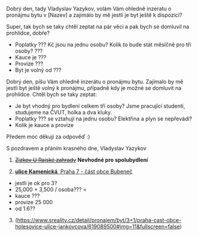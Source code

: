 Dobrý den, tady Vladyslav Yazykov, volám Vám ohledně inzeratu o pronájmu bytu v \[Nazev\] a zajimálo by mě jestli je byt ještě k dispozici?

Super, tak bych se taky chtěl zeptat na pár věci a pak bych se domluvil na prohlídce, dobře?
  - Poplatky ??? Kč jsou na jednu osobu? Kolik to bude stát měsíčně pro tři osoby? ??? 
  - Kauce je ???
  - Provize ???
  - Byt je volný od ???





Dobrý den,
píšu Vám ohledně inzerátu o pronájmu bytu. Zajímalo by mě jestli byt ještě volný k pronájmu, případně kdy je možné se domluvit na prohlídce.
Chtěl bych se taky zeptat:
  - Je byt vhodný pro bydlení celkem tří osoby? Jsme pracující studenti, studujeme na ČVUT, holka a dva kluky.
  - Poplatky ??? se vztahují na jednu osobu? Elektřina a plyn se nepřevádí?
  - Kolik je kauce a provize

Předem moc děkuji za odpověď :)

S pozdravem a přáním krasného dne,
Vladyslav Yazykov



1. ~~[Zizkov U Rajské zahrady](https://www.sreality.cz/detail/pronajem/byt/3+1/praha-cast-obce-zizkov-ulice-u-rajske-zahrady/4090924636#img=8&fullscreen=false)~~ **Nevhodné pro spolubydlení**


2. [**ulice Kamenická**, Praha 7 - část obce Bubeneč](https://www.sreality.cz/detail/pronajem/byt/3+1/praha-cast-obce-bubenec-ulice-kamenicka/3244068444#img=17&fullscreen=false)
  - jestli je ok pro 3?
  - 25,000 + 3,500 / osoba??? = 
  - kauce ???
  - provize 25 000
  - od 1.6??

3. (https://www.sreality.cz/detail/pronajem/byt/3+1/praha-cast-obce-holesovice-ulice-jankovcova/619089500#img=11&fullscreen=false)
